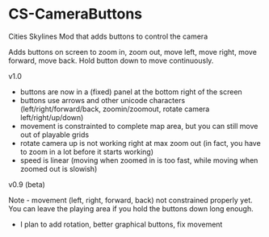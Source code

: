 # CS-CameraButtons
Cities Skylines Mod that adds buttons to control the camera

Adds buttons on screen to zoom in, zoom out, move left, move right, move forward, move back. 
Hold button down to move continuously. 

v1.0 
- buttons are now in a (fixed) panel at the bottom right of the screen 
- buttons use arrows and other unicode characters (left/right/forward/back, zoomin/zoomout, rotate camera left/right/up/down) 
- movement is constrainted to complete map area, but you can still move out of playable grids 
- rotate camera up is not working right at max zoom out (in fact, you have to zoom in a lot before it starts working) 
- speed is linear (moving when zoomed in is too fast, while moving when zoomed out is slowish) 

v0.9 (beta) 

Note - movement (left, right, forward, back) not constrained properly yet. You can leave the playing area if you hold the buttons down long enough. 

- I plan to add rotation, better graphical buttons, fix movement
